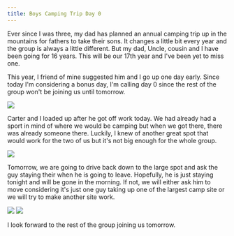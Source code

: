 ```yaml
---
title: Boys Camping Trip Day 0
---
```


Ever since I was three, my dad has planned an annual camping trip up in the mountains for fathers to take their sons. It changes a little bit every year and the group is always a little different. But my dad, Uncle, cousin and I have been going for 16 years. This will be our 17th year and I've been yet to miss one.

This year, I friend of mine suggested him and I go up one day early. Since today I'm considering a bonus day, I'm calling day 0 since the rest of the group won't be joining us until tomorrow.

![](https://static.lukebouch.com/posts/2023-boys-camping-trip-day-00/luke-and-carter-getting-ready-to-leave.jpg)

Carter and I loaded up after he got off work today. We had already had a sport in mind of where we would be camping but when we got there, there was already someone there. Luckily, I knew of another great spot that would work for the two of us but it's not big enough for the whole group.

![](https://static.lukebouch.com/posts/2023-boys-camping-trip-day-00/arriving-at-the-campsite.jpg)

Tomorrow, we are going to drive back down to the large spot and ask the guy staying their when he is going to leave. Hopefully, he is just staying tonight and will be gone in the morning. If not, we will either ask him to move considering it's just one guy taking up one of the largest camp site or we will try to make another site work.

![](https://static.lukebouch.com/posts/2023-boys-camping-trip-day-00/carter-cooking-at-the-campsite.jpg)
![](https://static.lukebouch.com/posts/2023-boys-camping-trip-day-00/fire.jpg)

I look forward to the rest of the group joining us tomorrow.
